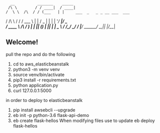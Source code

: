       __          _______    _____                          
     /\ \        / / ____|  / ____|                         
    /  \ \  /\  / / (___   | |     ___  _   _ _ __ ___  ___ 
   / /\ \ \/  \/ / \___ \  | |    / _ \| | | | '__/ __|/ _ \
  / ____ \  /\  /  ____) | | |___| (_) | |_| | |  \__ \  __/
 /_/    \_\/  \/  |_____/   \_____\___/ \__,_|_|  |___/\___|
                                                            
                                                            
                                                            
Welcome!
---------

pull the repo and do the following
1. cd to aws_elasticbeanstalk
2. python3 -m venv venv
3. source venv/bin/activate
4. pip3 install -r requirements.txt
5. python application.py 
6. curl 127.0.0.1:5000

in order to deploy to elasticbeanstalk

1. pip install awsebcli --upgrade
2. eb init -p python-3.6 flask-api-demo
3. eb create flask-hellos
When modifying files use to update
eb deploy flask-hellos

